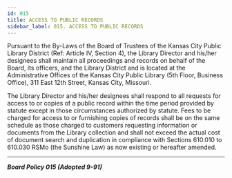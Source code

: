 ```yaml
---
id: 015
title: ACCESS TO PUBLIC RECORDS
sidebar_label: 015. ACCESS TO PUBLIC RECORDS
---
```


Pursuant to the By-Laws of the Board of Trustees of the Kansas City Public Library District (Ref: Article IV, Section 4), the Library Director and his/her designees shall maintain all proceedings and records on behalf of the Board, its officers, and the Library District and is located at the Administrative Offices of the Kansas City Public Library (5th Floor, Business Office), 311 East 12th Street, Kansas City, Missouri.

The Library Director and his/her designees shall respond to all requests for access to or copies of a public record within the time period provided by statute except in those circumstances authorized by statute. Fees to be charged for access to or furnishing copies of records shall be on the same schedule as those charged to customers requesting information or documents from the Library collection and shall not exceed the actual cost of document search and duplication in compliance with Sections 610.010 to 610.030 RSMo (the Sunshine Law) as now existing or hereafter amended.

---

**_Board Policy 015 (Adopted 9-91)_**